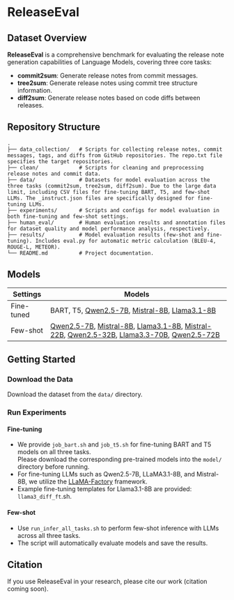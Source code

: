 # ReleaseEval

## Dataset Overview

**ReleaseEval** is a comprehensive benchmark for evaluating the release note generation capabilities of Language Models, covering three core tasks:

- **commit2sum**: Generate release notes from commit messages.
- **tree2sum**: Generate release notes using commit tree structure information.
- **diff2sum**: Generate release notes based on code diffs between releases.

## Repository Structure

```
.
├── data_collection/   # Scripts for collecting release notes, commit messages, tags, and diffs from GitHub repositories. The repo.txt file specifies the target repositories.
├── clean/             # Scripts for cleaning and preprocessing release notes and commit data.
├── data/              # Datasets for model evaluation across the three tasks (commit2sum, tree2sum, diff2sum). Due to the large data limit, including CSV files for fine-tuning BART, T5, and few-shot LLMs. The _instruct.json files are specifically designed for fine-tuning LLMs.
├── experiments/       # Scripts and configs for model evaluation in both fine-tuning and few-shot settings.
├── human_eval/        # Human evaluation results and annotation files for dataset quality and model performance analysis, respectively.
├── results/           # Model evaluation results (few-shot and fine-tuning). Includes eval.py for automatic metric calculation (BLEU-4, ROUGE-L, METEOR).
└── README.md          # Project documentation.
```

## Models


|  Settings   | Models |
|--------------|--------|
| Fine-tuned   | BART, T5, [Qwen2.5-7B](https://huggingface.co/Qwen/Qwen2.5-7B-Instruct), [Mistral-8B](https://huggingface.co/mistralai/Mistral-8B-Instruct-2410), [Llama3.1-8B](https://huggingface.co/meta-llama/Llama-3.1-8B-Instruct) |
| Few-shot     | [Qwen2.5-7B](https://huggingface.co/Qwen/Qwen2.5-7B-Instruct), [Mistral-8B](https://huggingface.co/mistralai/Mistral-8B-Instruct-2410), [Llama3.1-8B](https://huggingface.co/meta-llama/Llama-3.1-8B-Instruct), [Mistral-22B](https://huggingface.co/mistralai/Mistral-Small-Instruct-2409), [Qwen2.5-32B](https://huggingface.co/Qwen/Qwen2.5-32B-Instruct), [Llama3.3-70B](https://huggingface.co/meta-llama/Llama-3.3-70B-Instruct), [Qwen2.5-72B](https://huggingface.co/Qwen/Qwen2.5-72B-Instruct) |


## Getting Started

### Download the Data

Download the dataset from the `data/` directory.  

### Run Experiments

#### Fine-tuning

- We provide `job_bart.sh` and `job_t5.sh` for fine-tuning BART and T5 models on all three tasks.  
  Please download the corresponding pre-trained models into the `model/` directory before running.
- For fine-tuning LLMs such as Qwen2.5-7B, LLaMA3.1-8B, and Mistral-8B, we utilize the [LLaMA-Factory](https://github.com/hiyouga/LLaMA-Factory) framework.
- Example fine-tuning templates for Llama3.1-8B are provided: `llama3_diff_ft`.sh.
  
#### Few-shot

- Use `run_infer_all_tasks.sh` to perform few-shot inference with LLMs across all three tasks.
- The script will automatically evaluate models and save the results.


## Citation

If you use ReleaseEval in your research, please cite our work (citation coming soon).
